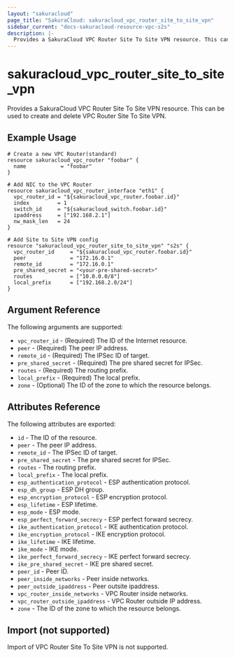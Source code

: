 ```yaml
---
layout: "sakuracloud"
page_title: "SakuraCloud: sakuracloud_vpc_router_site_to_site_vpn"
sidebar_current: "docs-sakuracloud-resource-vpc-s2s"
description: |-
  Provides a SakuraCloud VPC Router Site To Site VPN resource. This can be used to create and delete VPC Router Site To Site VPN.
---
```


# sakuracloud\_vpc\_router\_site\_to\_site\_vpn

Provides a SakuraCloud VPC Router Site To Site VPN resource. This can be used to create and delete VPC Router Site To Site VPN.

## Example Usage

```hcl
# Create a new VPC Router(standard)
resource sakuracloud_vpc_router "foobar" {
  name           = "foobar"
}

# Add NIC to the VPC Router
resource sakuracloud_vpc_router_interface "eth1" {
  vpc_router_id = "${sakuracloud_vpc_router.foobar.id}"
  index         = 1
  switch_id     = "${sakuracloud_switch.foobar.id}"
  ipaddress     = ["192.168.2.1"]
  nw_mask_len   = 24
}

# Add Site to Site VPN config
resource "sakuracloud_vpc_router_site_to_site_vpn" "s2s" {
  vpc_router_id     = "${sakuracloud_vpc_router.foobar.id}"
  peer              = "172.16.0.1"
  remote_id         = "172.16.0.1"
  pre_shared_secret = "<your-pre-shared-secret>"
  routes            = ["10.0.0.0/8"]
  local_prefix      = ["192.168.2.0/24"]
}
```

## Argument Reference

The following arguments are supported:

* `vpc_router_id` - (Required) The ID of the Internet resource.
* `peer` - (Required) The peer IP address.
* `remote_id` - (Required) The IPSec ID of target.
* `pre_shared_secret` - (Required) The pre shared secret for IPSec.
* `routes` - (Required) The routing prefix.
* `local_prefix` - (Required) The local prefix.
* `zone` - (Optional) The ID of the zone to which the resource belongs.

## Attributes Reference

The following attributes are exported:

* `id` - The ID of the resource.
* `peer` - The peer IP address.
* `remote_id` - The IPSec ID of target.
* `pre_shared_secret` - The pre shared secret for IPSec.
* `routes` - The routing prefix.
* `local_prefix` - The local prefix.
* `esp_authentication_protocol` - ESP authentication protocol.
* `esp_dh_group` - ESP DH group.
* `esp_encryption_protocol` - ESP encryption protocol.
* `esp_lifetime` - ESP lifetime.
* `esp_mode` - ESP mode.
* `esp_perfect_forward_secrecy` - ESP perfect forward secrecy.
* `ike_authentication_protocol` - IKE authentication protocol.
* `ike_encryption_protocol` - IKE encryption protocol.
* `ike_lifetime` - IKE lifetime.
* `ike_mode` - IKE mode.
* `ike_perfect_forward_secrecy` - IKE perfect forward secrecy.
* `ike_pre_shared_secret` - IKE pre shared secret.
* `peer_id` - Peer ID.
* `peer_inside_networks` - Peer inside networks.
* `peer_outside_ipaddress` - Peer outsite ipaddress.
* `vpc_router_inside_networks` - VPC Router inside networks.
* `vpc_router_outside_ipaddress` - VPC Router outside IP address.
* `zone` - The ID of the zone to which the resource belongs.

## Import (not supported)

Import of VPC Router Site To Site VPN is not supported.

